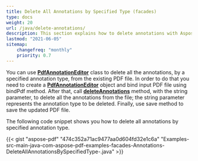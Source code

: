 ```yaml
---
title: Delete All Annotations by Specified Type (facades)
type: docs
weight: 20
url: /java/delete-annotations/
description: This section explains how to delete annotations with Aspose.PDF Facades using PdfAnnotationEditor Class.
lastmod: "2021-06-05"
sitemap:
    changefreq: "monthly"
    priority: 0.7
---
```


You can use [**PdfAnnotationEditor**](https://apireference.aspose.com/java/pdf/com.aspose.pdf.facades/PdfAnnotationEditor) class to delete all the annotations, by a specified annotation type, from the existing PDF file. In order to do that you need to create a [**PdfAnnotationEditor**](https://apireference.aspose.com/java/pdf/com.aspose.pdf.facades/PdfAnnotationEditor) object and bind input PDF file using bindPdf method. After that, call [**deleteAnnotations**](https://apireference.aspose.com/java/pdf/com.aspose.pdf.facades/PdfAnnotationEditor#deleteAnnotation-java.lang.String-) method, with the string parameter, to delete all the annotations from the file; the string parameter represents the annotation type to be deleted. Finally, use save method to save the updated PDF file.

The following code snippet shows you how to delete all annotations by specified annotation type.

{{< gist "aspose-pdf" "474c352a71ac9477aa0d604fd32e1c6a" "Examples-src-main-java-com-aspose-pdf-examples-facades-Annotations-DeleteAllAnnotationsBySpecifiedType-.java" >}}
